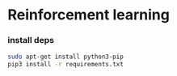 # Reinforcement learning

### install deps
```bash
sudo apt-get install python3-pip
pip3 install -r requirements.txt
```